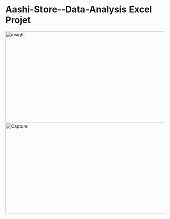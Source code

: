 # Aashi-Store--Data-Analysis Excel Projet

<img width="638" height="290" alt="insight" src="https://github.com/user-attachments/assets/2c0b6e6e-9a7d-4845-b8f3-8d68c9b1b7eb" />
<img width="715" height="288" alt="Capture" src="https://github.com/user-attachments/assets/f70d640e-3417-4258-9c3d-fb10e1292e14" />
